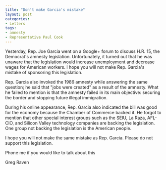 ```yaml
---
title: "Don't make Garcia's mistake"
layout: post
categories:
- Letters
tags:
- amnesty
- Representative Paul Cook
---
```


Yesterday, Rep. Joe Garcia went on a Google+ forum to discuss H.R. 15, the Democrat's amnesty legislation. Unfortunately, it turned out that he was unaware that the legislation would increase unemployment and decrease wages for American workers. I hope you will not make Rep. Garcia's mistake of sponsoring this legislation.  
  
Rep. Garcia also invoked the 1986 amnesty while answering the same question; he said that "jobs were created" as a result of the amnesty. What he failed to mention is that the amnesty failed in its main objective: securing the border and stopping future illegal immigration.

During his online appearance, Rep. Garcia also indicated the bill was good for the economy because the Chamber of Commerce backed it. He forgot to mention that other special interest groups such as the SEIU, La Raza, AFL-CIO, and Silicon Valley technology companies are backing the legislation. One group not backing the legislation is the American people.

I hope you will not make the same mistake as Rep. Garcia. Please do not support this legislation.

Phone me if you would like to talk about this

Greg Raven